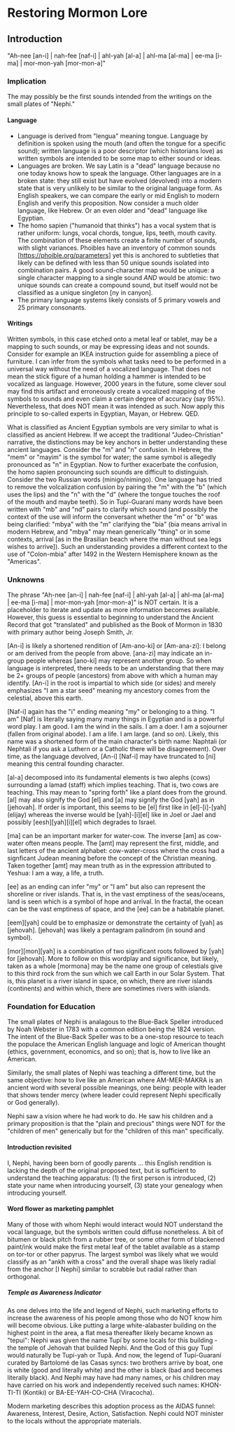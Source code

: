 # Restoring Mormon Lore

## Introduction
"Ah-nee [an-i] | nah-fee [naf-i] | ahl-yah [al-a] | ahl-ma [al-ma] | ee-ma [i-ma] | mor-mon-yah [mor-mon-a]"

### Implication
The may possibly be the first sounds intended from the writings on the small plates of "Nephi."  

#### Language 
- Language is derived from "lengua" meaning tongue.  Language by definition is spoken using the mouth (and often the tongue for a specific sound); written language is a poor descriptor (which historians love) as written symbols are intended to be some map to either sound or ideas.
- Languages are broken.  We say Latin is a "dead" language because no one today knows how to speak the language.  Other languages are in a broken state: they still exist but have evolved (devolved) into a modern state that is very unlikely to be similar to the original language form.  As English speakers, we can compare the early or mid English to modern English and verify this proposition.  Now consider a much older language, like Hebrew.  Or an even older and "dead" language like Egyptian.
- The homo sapien ("humanoid that thinks") has a vocal system that is rather uniform:  lungs, vocal chords, tongue, lips, teeth, mouth cavity.  The combination of these elements create a finite number of sounds, with slight variances.  Phoibles have an inventory of common sounds [https://phoible.org/parameters] yet this is anchored to subtleties that likely can be defined with less than 50 unique sounds isolated into combination pairs.  A good sound-character map would be unique: a single character mapping to a single sound *AND* would be atomic: two unique sounds can create a compound sound, but itself would not be classified as a unique singleton [ny in canyon].
- The primary language systems likely consists of 5 primary vowels and 25 primary consonants.

#### Writings
Written symbols, in this case etched onto a metal leaf or tablet, may be a mapping to such sounds, or may be expressing ideas and not sounds.  Consider for example an IKEA instruction guide for assembling a piece of furniture.  I can infer from the symbols what tasks need to be performed in a universal way without the need of a vocalized language.  That does not mean the stick figure of a human holding a hammer is intended to be vocalized as language.  However, 2000 years in the future, some clever soul may find this artifact and erroneously create a vocalized mapping of the symbols to sounds and even claim a certain degree of accuracy (say 95%).  Nevertheless, that does NOT mean it was intended as such.  Now apply this principle to so-called experts in Egyptian, Mayan, or Hebrew.  QED.

What is classified as Ancient Egyptian symbols are very similar to what is classified as ancient Hebrew.  If we accept the traditional "Judeo-Christian" narrative, the distinctions may be key anchors in better understanding these ancient languages.  Consider the "m" and "n" confusion.  In Hebrew, the "mem" or "mayim" is the symbol for water; the same symbol is allegedly pronounced as "n" in Egyptian.  Now to further exacerbate the confusion, the homo sapien pronouncing such sounds are difficult to distinguish.  Consider the two Russian words (minigo/nimingo).  One language has tried to remove the volcalization confusion by pairing the "m" with the "b" (which uses the lips) and the "n" with the "d" (where the tongue touches the roof of the mouth and maybe teeth).  So in Tupí-Guaraní many words have been written with "mb" and "nd" pairs to clarify which sound (and possibly the context of the use will inform the conversant whether the "m" or "b" was being clarified:  "mbya" with the "m" clarifying the "bia" (bia means arrival in modern Hebrew, and "mbya" may mean generically "thing" or in some contexts, arrival [as in the Brasilian beach where the man without sea legs wishes to arrive]).  Such an understanding provides a different context to the use of "Colon-mbia" after 1492 in the Western Hemisphere known as the "Americas".  

### Unknowns
The phrase "Ah-nee [an-i] | nah-fee [naf-i] | ahl-yah [al-a] | ahl-ma [al-ma] | ee-ma [i-ma] | mor-mon-yah [mor-mon-a]" is NOT certain.  It is a placeholder to iterate and update as more information becomes available.  However, this guess is essential to beginning to understand the Ancient Record that got "translated" and published as the Book of Mormon in 1830 with primary author being Joseph Smith, Jr.

[An-i] is likely a shortened rendition of [Am-ano-ki] or [Am-ana-zi]: I belong or am derived from the people from above.  [ana-zi] may indicate an in-group people whereas [ano-ki] may represent another group.  So when language is interpreted, there needs to be an understanding that there may be 2+ groups of people (ancestors) from above with which a human may identify.  [An-i] in the root is impartial to which side (or sides) and merely emphasizes "I am a star seed" meaning my ancestory comes from the celestial, above this earth.

[Naf-i] again has the "i" ending meaning "my" or belonging to a thing.  "I am" [Naf] is literally saying many many things in Egyptian and is a powerful word play.  I am good.  I am the wind in the sails.  I am a doer.  I am a sojourner (fallen from original abode).  I am a life.  I am large.  (and so on).  Likely, this name was a shortened form of the main character's birth name:  Naphtali (or Nephtali if you ask a Luthern or a Catholic there will be disagreement).  Over time, as the language devolved, [An-i] [Naf-i] may have truncated to [ni] meaning this central founding character.

[al-a] decomposed into its fundamental elements is two alephs (cows) surrounding a lamad (staff) which implies teaching.  That is, two cows are teaching.  This may mean to "spring forth" like a plant does from the ground.  [al] may also signify the God [el] and [a] may signify the God [yah] as in [jehovah].  If order is important, this seems to be [el] first like in [el]-[i]-[yah] (elijay) whereas the inverse would be [yah]-[i][el] like in Joel or Jael and possibly [eesh][yah][i][el] which degrades to Israel.

[ma] can be an important marker for water-cow.  The inverse [am] as cow-water often means people.  The [amt] may represent the first, middle, and last letters of the ancient alphabet: cow-water-cross where the cross had a signficant Judean meaning before the concept of the Christian meaning.  Taken together [amt] may mean truth as in the expression attributed to Yeshua:  I am a way, a life, a truth.

[ee] as an ending can infer "my" or "I am" but also can represent the shoreline or river islands.  That is, in the vast emptiness of the seas/oceans, land is seen which is a symbol of hope and arrival.  In the fractal, the ocean can be the vast emptiness of space, and the [ee] can be a habitable planet.

[eem][yah] could be to emphasize or demonstrate the certainty of [yah] as [jehovah].  [jehovah] was likely a pentagram palindrom (in sound and symbol).

[mor][mon][yah] is a combination of two significant roots followed by [yah] for [jehovah].  More to follow on this wordplay and significance, but likely, taken as a whole [mormona] may be the name one group of celestials give to this third rock from the sun which we call Earth in our Solar System.  That is, this planet is a river island in space, on which, there are river islands (continents) and within which, there are sometimes rivers with islands.

### Foundation for Education
The small plates of Nephi is analagous to the Blue-Back Speller introduced by Noah Webster in 1783 with a common edition being the 1824 version.  The intent of the Blue-Back Speller was to be a one-stop resource to teach the populace the American English language and logic of American thought (ethics, government, economics, and so on); that is, how to live like an American.

Similarly, the small plates of Nephi was teaching a different time, but the same objective:  how to live like an American where AM-MER-MAKRA is an ancient word with several possible meanings, one being: people with leader that shows tender mercy (where leader could represent Nephi specifically or God generally).

Nephi saw a vision where he had work to do.  He saw his children and a primary proposition is that the "plain and precious" things were NOT for the "children of men" generically but for the "children of this man" specifically.

#### Introduction revisited
I, Nephi, having been born of goodly parents ... this English rendition is lacking the depth of the original proposed text, but is sufficient to understand the teaching apparatus:  (1) the first person is introduced, (2) state your name when introducing yourself, (3) state your genealogy when introducing yourself.

#### Word flower as marketing pamphlet
Many of those with whom Nephi would interact would NOT understand the vocal language, but the symbols written could diffuse nonetheless.  A bit of bitumen or black pitch from a rubber tree, or some other form of blackened paint/ink would make the first metal leaf of the tablet available as a stamp on tor-tor or other papyrus.  The largest symbol was likely what we would classify as an "ankh with a cross" and the overall shape was likely radial from the anchor [I Nephi] similar to scrabble but radial rather than orthogonal.  

##### Temple as Awareness Indicator
As one delves into the life and legend of Nephi, such marketing efforts to increase the awareness of his people among those who do NOT know him will become obvious.  Like putting a large white-alabaster building on the highest point in the area, a flat mesa thereafter likely became known as "tepui": Nephi was given the name Tupí by some locals for this building - the temple of Jehovah that builded Nephi.  And the God of this guy Tupí would naturally be Tupí-yah or Tupã.  And now, the legend of Tupí-Guaraní curated by Bartolomé de las Casas syncs: two brothers arrive by boat, one is white (good and literally white) and the other is black (bad and becomes literally black).  And Nephi may have had many names, or his children may have carried on his work and independently received such names:  KHON-TI-TI (Kontiki) or BA-EE-YAH-CO-CHA (Viracocha).

Modern marketing describes this adoption process as the AIDAS funnel:  Awareness, Interest, Desire, Action, Satisfaction.  Nephi could NOT minister to the locals without the appropriate materials.






